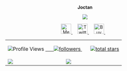 <p style: align="center"><strong>Joctan</strong></p>
<p align="center">
<!-- Typing SVG by perfectaltruis -->
    <a href="https://github.com/apripista">
        <img src="https://readme-typing-svg.demolab.com/?lines=Student%20:%20Bachelor%20of%20Cybersecurity;Java%20and%20Python%20Programmer;Spring%20Boot%20and%20Django%20Developer;1%20Year%20of%20Coding%20Experience; Writer%20On%20Medium%20;&font=Raleway&size=20&center=true&width=800&height=70&duration=8000&color=1abc9c&vCenter=true&pause=2000&size=32" />
    </a>
<!-- Social icons section -->
	<p align="center">
<!-- MEDIUM PROFILE -->
<a href="https://medium.com/@intuitivers" alt="Medium" title="Medium">
  <img width="32px" src="https://img.icons8.com/?size=100&id=NO8It5EgLtpM&format=png&color=000000" alt="Medium"/>
</a> &#8287;&#8287;&#8287;
  
  <!-- TWITTER PROFILE -->
  <a href="https://x.com/perfectaltruis" alt="Twitter" title="Twitter">
    <img width="32px" src="https://img.icons8.com/color/344/twitter.png" alt="Twitter"/>
  </a> &#8287;&#8287;&#8287;

<!-- BUY ME A COFFEE PROFILE -->
<a href="https://buymeacoffee.com/rocketers" alt="Buy Me A Coffee" title="Buy Me A Coffee">
  <img width="32px" src="https://img.icons8.com/?size=50&id=1LzgW8zTryyM&format=png&color=000000" alt="Buy Me A Coffee"/>
</a> &#8287;&#8287;&#8287;

</p>

  
<div>
  <table>

   <tr>
    <td colspan="2">
      <p align="center">
        <img src="https://komarev.com/ghpvc/?username=apripista&style=for-the-badge&color=orange" alt="Profile Views"/>
      <a href="https://github.com/apripista?tab=followers">
	      &#8287;&#8287;&#8287;&#8287;&#8287;
        <img alt="followers" title="Follow me on Github" src="https://custom-icon-badges.demolab.com/github/followers/apripista?color=236ad3&labelColor=1155ba&style=for-the-badge&logo=person-add&label=Follow&logoColor=white"/>
      </a>
      &#8287;&#8287;&#8287;&#8287;&#8287;
      <a href="https://github.com/apripista?tab=repositories&sort=stargazers">
        <img alt="total stars" title="Total stars on GitHub" src="https://custom-icon-badges.demolab.com/github/stars/apripista?color=55960c&style=for-the-badge&labelColor=488207&logo=star"/>
      </a>
</p>
    </td>
  </tr>
    <tr>
      <td width="50%">
        <img src="https://github-readme-stats.vercel.app/api?username=cygon23&show_icons=true&include_all_commits=true&hide_border=true&title_color=1E90FF&icon_color=00CED1&text_color=87CEFA&bg_color=0A0A2A">
      </td>
      <td width="50%">
        <img src="https://github-readme-streak-stats.herokuapp.com?user=cygon23&hide_border=true&ring=1E90FF&sideNums=00CED1&stroke=ffffff&background=0A0A2A&sideLabels=1E90FF&dates=1E90FF&fire=00CED1&currStreakLabel=1E90FF&currStreakNum=00CED1&date_format=M%20j%5B%2C%20Y%5D">
      </td>
    </tr>
  </table>
</div>
